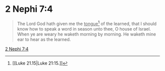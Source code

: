 # 2 Nephi 7:4

> The Lord God hath given me the <u>tongue</u>[^a] of the learned, that I should know how to speak a word in season unto thee, O house of Israel. When ye are weary he waketh morning by morning. He waketh mine ear to hear as the learned.

[2 Nephi 7:4](https://www.churchofjesuschrist.org/study/scriptures/bofm/2-ne/7?lang=eng&id=p4#p4)


[^a]: [[Luke 21.15|Luke 21:15.]]
